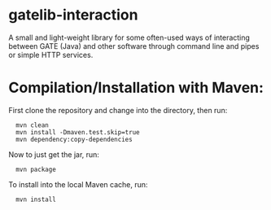# gatelib-interaction

A small and light-weight library for some often-used ways of interacting between GATE (Java) 
and other software through command line and pipes or simple HTTP services.

# Compilation/Installation with Maven:

First clone the repository and change into the directory, then run:
```
  mvn clean
  mvn install -Dmaven.test.skip=true 
  mvn dependency:copy-dependencies
```

Now to just get the jar, run:
```
  mvn package
```

To install into the local Maven cache, run:
```
  mvn install
```
